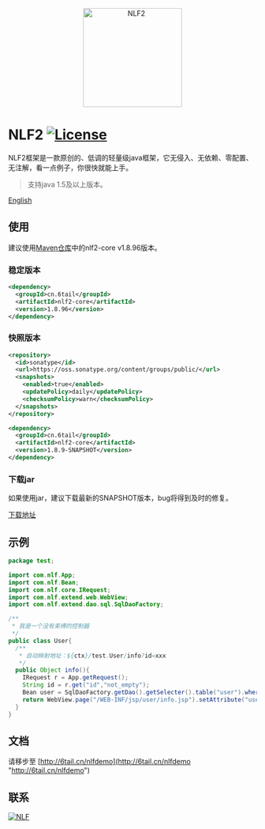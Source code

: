 <div align="center">
<img width="200" src="http://6tail.cn/nlf2-logo.png" alt="NLF2">
</div>

# NLF2 [![License](https://img.shields.io/badge/license-MIT-4EB1BA.svg?style=flat-square)](https://github.com/6tail/nlf2/blob/master/LICENSE)

NLF2框架是一款原创的、低调的轻量级java框架，它无侵入、无依赖、零配置、无注解，看一点例子，你很快就能上手。

> 支持java 1.5及以上版本。

[English](https://github.com/6tail/nlf2-maven/blob/master/README.md)

## 使用

建议使用[Maven仓库](http://search.maven.org/#search%7Cga%7C1%7Cnlf2)中的nlf2-core v1.8.96版本。

### 稳定版本

```xml
<dependency>
  <groupId>cn.6tail</groupId>
  <artifactId>nlf2-core</artifactId>
  <version>1.8.96</version>
</dependency>
```

### 快照版本

```xml
<repository>
  <id>sonatype</id>
  <url>https://oss.sonatype.org/content/groups/public/</url>
  <snapshots>
    <enabled>true</enabled>
    <updatePolicy>daily</updatePolicy>
    <checksumPolicy>warn</checksumPolicy>
  </snapshots>
</repository>
```

```xml
<dependency>
  <groupId>cn.6tail</groupId>
  <artifactId>nlf2-core</artifactId>
  <version>1.8.9-SNAPSHOT</version>
</dependency>
```

### 下载jar

如果使用jar，建议下载最新的SNAPSHOT版本，bug将得到及时的修复。

[下载地址](https://github.com/6tail/nlf2-maven/releases)

## 示例

```java
package test;

import com.nlf.App;
import com.nlf.Bean;
import com.nlf.core.IRequest;
import com.nlf.extend.web.WebView;
import com.nlf.extend.dao.sql.SqlDaoFactory;

/**
 * 我是一个没有束缚的控制器
 */
public class User{
  /**
   * 自动映射地址：${ctx}/test.User/info?id=xxx
   */
  public Object info(){
    IRequest r = App.getRequest();
    String id = r.get("id","not_empty");
    Bean user = SqlDaoFactory.getDao().getSelecter().table("user").where("id",id).one();
    return WebView.page("/WEB-INF/jsp/user/info.jsp").setAttribute("user",user);
  }
}
```

## 文档

请移步至 [http://6tail.cn/nlfdemo](http://6tail.cn/nlfdemo "http://6tail.cn/nlfdemo")

## 联系

<a target="_blank" href="https://jq.qq.com/?_wv=1027&k=5F9Pbf0"><img border="0" src="http://pub.idqqimg.com/wpa/images/group.png" alt="NLF" title="NLF"></a>

